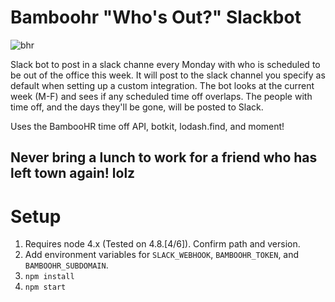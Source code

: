 # Bamboohr "Who's Out?" Slackbot
![bhr](https://cloud.githubusercontent.com/assets/12915163/17829398/4b948526-667b-11e6-8ba1-b6d429b4db20.jpg)

Slack bot to post in a slack channe every Monday with who is scheduled to be out of the office this week. It will post to the slack channel you specify as default when setting up a custom integration.
The bot looks at the current week (M-F) and sees if any scheduled time off overlaps. The people with time off, and the days they'll be gone, will be posted to Slack.

Uses the BambooHR time off API, botkit, lodash.find, and moment!

## Never bring a lunch to work for a friend who has left town again! lolz

# Setup
1. Requires node 4.x (Tested on 4.8.[4/6]). Confirm path and version.
2. Add environment variables for `SLACK_WEBHOOK`, `BAMBOOHR_TOKEN`, and `BAMBOOHR_SUBDOMAIN`.
3. `npm install`
4. `npm start`

